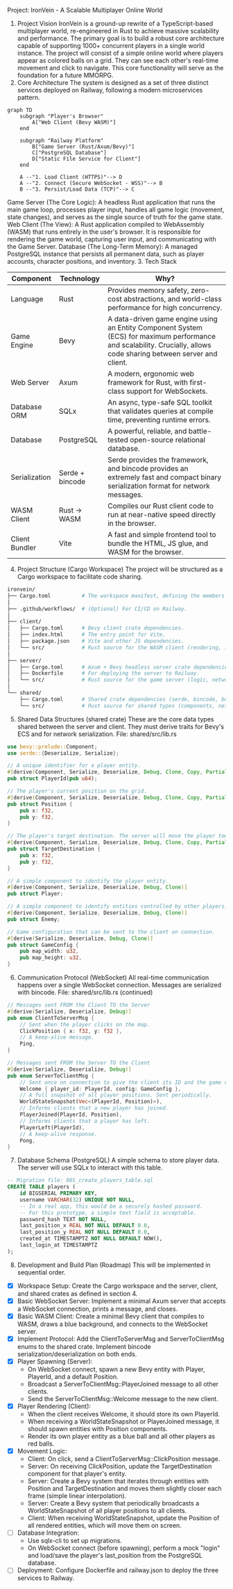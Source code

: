 Project: IronVein - A Scalable Multiplayer Online World
1. Project Vision
IronVein is a ground-up rewrite of a TypeScript-based multiplayer world, re-engineered in Rust to achieve massive scalability and performance. The primary goal is to build a robust core architecture capable of supporting 1000+ concurrent players in a single world instance.
The project will consist of a simple online world where players appear as colored balls on a grid. They can see each other's real-time movement and click to navigate. This core functionality will serve as the foundation for a future MMORPG.
2. Core Architecture
The system is designed as a set of three distinct services deployed on Railway, following a modern microservices pattern.

```mermaid
graph TD
    subgraph "Player's Browser"
        A["Web Client (Bevy WASM)"]
    end

    subgraph "Railway Platform"
        B["Game Server (Rust/Axum/Bevy)"]
        C["PostgreSQL Database"]
        D["Static File Service for Client"]
    end

    A --"1. Load Client (HTTPS)"--> D
    A --"2. Connect (Secure WebSocket - WSS)"--> B
    B --"3. Persist/Load Data (TCP)"--> C
```

Game Server (The Core Logic): A headless Rust application that runs the main game loop, processes player input, handles all game logic (movement, state changes), and serves as the single source of truth for the game state.
Web Client (The View): A Rust application compiled to WebAssembly (WASM) that runs entirely in the user's browser. It is responsible for rendering the game world, capturing user input, and communicating with the Game Server.
Database (The Long-Term Memory): A managed PostgreSQL instance that persists all permanent data, such as player accounts, character positions, and inventory.
3. Tech Stack

| Component       | Technology      | Why?                                                                                              |
|-----------------|-----------------|---------------------------------------------------------------------------------------------------|
| Language        | Rust            | Provides memory safety, zero-cost abstractions, and world-class performance for high concurrency. |
| Game Engine     | Bevy            | A data-driven game engine using an Entity Component System (ECS) for maximum performance and scalability. Crucially, allows code sharing between server and client. |
| Web Server      | Axum            | A modern, ergonomic web framework for Rust, with first-class support for WebSockets.               |
| Database ORM    | SQLx            | An async, type-safe SQL toolkit that validates queries at compile time, preventing runtime errors.  |
| Database        | PostgreSQL      | A powerful, reliable, and battle-tested open-source relational database.                           |
| Serialization   | Serde + bincode | Serde provides the framework, and bincode provides an extremely fast and compact binary serialization format for network messages. |
| WASM Client     | Rust -> WASM    | Compiles our Rust client code to run at near-native speed directly in the browser.                 |
| Client Bundler  | Vite            | A fast and simple frontend tool to bundle the HTML, JS glue, and WASM for the browser.             |

4. Project Structure (Cargo Workspace)
The project will be structured as a Cargo workspace to facilitate code sharing.

```bash
ironvein/
├── Cargo.toml          # The workspace manifest, defining the members below.
│
├── .github/workflows/  # (Optional) For CI/CD on Railway.
│
├── client/
│   ├── Cargo.toml      # Bevy client crate dependencies.
│   ├── index.html      # The entry point for Vite.
│   ├── package.json    # Vite and other JS dependencies.
│   └── src/            # Rust source for the WASM client (rendering, input).
│
├── server/
│   ├── Cargo.toml      # Axum + Bevy headless server crate dependencies.
│   ├── Dockerfile      # For deploying the server to Railway.
│   └── src/            # Rust source for the game server (logic, networking).
│
└── shared/
    ├── Cargo.toml      # Shared crate dependencies (serde, bincode, bevy).
    └── src/            # Rust source for shared types (components, network messages).
```

5. Shared Data Structures (shared crate)
These are the core data types shared between the server and client. They must derive traits for Bevy's ECS and for network serialization.
File: shared/src/lib.rs

```rust
use bevy::prelude::Component;
use serde::{Deserialize, Serialize};

// A unique identifier for a player entity.
#[derive(Component, Serialize, Deserialize, Debug, Clone, Copy, PartialEq, Eq, Hash)]
pub struct PlayerId(pub u64);

// The player's current position on the grid.
#[derive(Component, Serialize, Deserialize, Debug, Clone, Copy, PartialEq)]
pub struct Position {
    pub x: f32,
    pub y: f32,
}

// The player's target destination. The server will move the player towards this.
#[derive(Component, Serialize, Deserialize, Debug, Clone, Copy, PartialEq)]
pub struct TargetDestination {
    pub x: f32,
    pub y: f32,
}

// A simple component to identify the player entity.
#[derive(Component, Serialize, Deserialize, Debug, Clone)]
pub struct Player;

// A simple component to identify entities controlled by other players.
#[derive(Component, Serialize, Deserialize, Debug, Clone)]
pub struct Enemy;

// Game configuration that can be sent to the client on connection.
#[derive(Serialize, Deserialize, Debug, Clone)]
pub struct GameConfig {
    pub map_width: u32,
    pub map_height: u32,
}
```

6. Communication Protocol (WebSocket)
All real-time communication happens over a single WebSocket connection. Messages are serialized with bincode.
File: shared/src/lib.rs (continued)

```rust
// Messages sent FROM the Client TO the Server
#[derive(Serialize, Deserialize, Debug)]
pub enum ClientToServerMsg {
    // Sent when the player clicks on the map.
    ClickPosition { x: f32, y: f32 },
    // A keep-alive message.
    Ping,
}

// Messages sent FROM the Server TO the Client
#[derive(Serialize, Deserialize, Debug)]
pub enum ServerToClientMsg {
    // Sent once on connection to give the client its ID and the game config.
    Welcome { player_id: PlayerId, config: GameConfig },
    // A full snapshot of all player positions. Sent periodically.
    WorldStateSnapshot(Vec<(PlayerId, Position)>),
    // Informs clients that a new player has joined.
    PlayerJoined(PlayerId, Position),
    // Informs clients that a player has left.
    PlayerLeft(PlayerId),
    // A keep-alive response.
    Pong,
}
```

7. Database Schema (PostgreSQL)
A simple schema to store player data. The server will use SQLx to interact with this table.

```sql
-- Migration file: 001_create_players_table.sql
CREATE TABLE players (
    id BIGSERIAL PRIMARY KEY,
    username VARCHAR(32) UNIQUE NOT NULL,
    -- In a real app, this would be a securely hashed password.
    -- For this prototype, a simple text field is acceptable.
    password_hash TEXT NOT NULL,
    last_position_x REAL NOT NULL DEFAULT 0.0,
    last_position_y REAL NOT NULL DEFAULT 0.0,
    created_at TIMESTAMPTZ NOT NULL DEFAULT NOW(),
    last_login_at TIMESTAMPTZ
);
```

8. Development and Build Plan (Roadmap)
This will be implemented in sequential order.
- [x] Workspace Setup: Create the Cargo workspace and the server, client, and shared crates as defined in section 4.
- [x] Basic WebSocket Server: Implement a minimal Axum server that accepts a WebSocket connection, prints a message, and closes.
- [x] Basic WASM Client: Create a minimal Bevy client that compiles to WASM, draws a blue background, and connects to the WebSocket server.
- [x] Implement Protocol: Add the ClientToServerMsg and ServerToClientMsg enums to the shared crate. Implement bincode serialization/deserialization on both ends.
- [x] Player Spawning (Server):
  - On WebSocket connect, spawn a new Bevy entity with Player, PlayerId, and a default Position.
  - Broadcast a ServerToClientMsg::PlayerJoined message to all other clients.
  - Send the ServerToClientMsg::Welcome message to the new client.
- [x] Player Rendering (Client):
  - When the client receives Welcome, it should store its own PlayerId.
  - When receiving a WorldStateSnapshot or PlayerJoined message, it should spawn entities with Position components.
  - Render its own player entity as a blue ball and all other players as red balls.
- [x] Movement Logic:
  - Client: On click, send a ClientToServerMsg::ClickPosition message.
  - Server: On receiving ClickPosition, update the TargetDestination component for that player's entity.
  - Server: Create a Bevy system that iterates through entities with Position and TargetDestination and moves them slightly closer each frame (simple linear interpolation).
  - Server: Create a Bevy system that periodically broadcasts a WorldStateSnapshot of all player positions to all clients.
  - Client: When receiving WorldStateSnapshot, update the Position of all rendered entities, which will move them on screen.
- [ ] Database Integration:
  - Use sqlx-cli to set up migrations.
  - On WebSocket connect (before spawning), perform a mock "login" and load/save the player's last_position from the PostgreSQL database.
- [ ] Deployment: Configure Dockerfile and railway.json to deploy the three services to Railway.